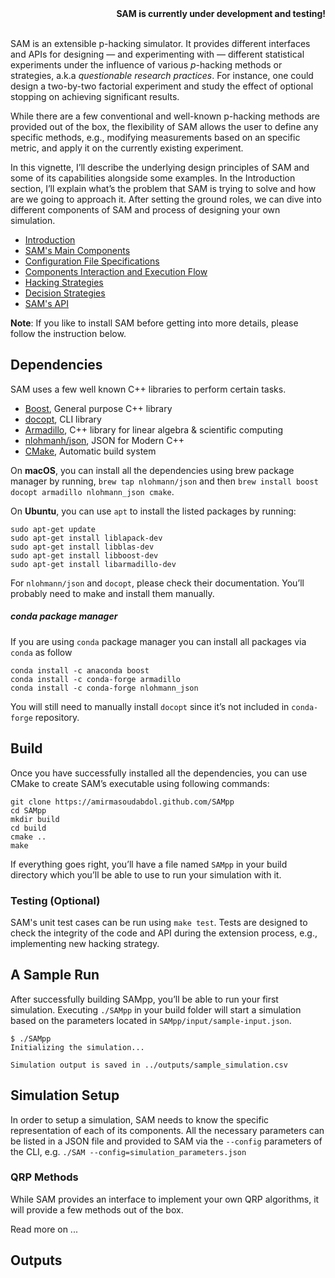 <div style="text-align: right"><b>SAM is currently under development and testing!</b></div>
<br>

SAM is an extensible p-hacking simulator. It provides different interfaces and APIs for designing — and experimenting with — different statistical experiments under the influence of various *p*-hacking methods or strategies, a.k.a *questionable research practices*. For instance, one could design a two-by-two factorial experiment and study the effect of optional stopping on achieving significant results.

While there are a few conventional and well-known p-hacking methods are provided out of the box, the flexibility of SAM allows the user to define any specific methods, e.g., modifying measurements based on an specific metric, and apply it on the currently existing experiment.

In this vignette, I’ll describe the underlying design principles of SAM and some of its capabilities alongside some examples. In the Introduction section, I’ll explain what’s the problem that SAM is trying to solve and how are we going to approach it. After setting the ground roles, we can dive into different components of SAM and process of designing your own simulation. 

- [Introduction](doc/Introduction.md)
- [SAM's Main Components](doc/Components.md)
- [Configuration File Specifications](doc/ConfigurationFileSpecifications.md)
- [Components Interaction and Execution Flow](doc/ExecutionFlow.md)
- [Hacking Strategies](doc/HackingStrategies.md)
- [Decision Strategies](doc/DecisionStrategies.md)
- [SAM's API](doc/API.md)

**Note**: If you like to install SAM before getting into more details, please follow the instruction below.

## Dependencies

SAM uses a few well known C++ libraries to perform certain tasks. 

- [Boost](https://github.com/docopt/docopt.cpp), General purpose C++ library 
- [docopt](https://github.com/docopt/docopt.cpp), CLI library 
- [Armadillo](http://arma.sourceforge.net/), C++ library for linear algebra & scientific computing
- [nlohmanh/json](https://github.com/nlohmann/json), JSON for Modern C++
- [CMake](https://cmake.org), Automatic build system 

On **macOS**, you can install all the dependencies using brew package manager by running, `brew tap nlohmann/json` and then `brew install boost docopt armadillo nlohmann_json cmake`.

On **Ubuntu**, you can use `apt` to install the listed packages by running:

	sudo apt-get update
	sudo apt-get install liblapack-dev
	sudo apt-get install libblas-dev
	sudo apt-get install libboost-dev
	sudo apt-get install libarmadillo-dev
	
For `nlohmann/json` and `docopt`, please check their documentation. You’ll probably need to make and install them manually. 

##### conda package manager

If you are using `conda` package manager you can install all packages via `conda` as follow 


	conda install -c anaconda boost
	conda install -c conda-forge armadillo
	conda install -c conda-forge nlohmann_json
	
You will still need to manually install `docopt` since it’s not included in `conda-forge` repository. 

## Build

Once you have successfully installed all the dependencies, you can use CMake to create SAM’s executable using following commands:

	git clone https://amirmasoudabdol.github.com/SAMpp
	cd SAMpp
	mkdir build
	cd build
	cmake ..
	make

If everything goes right, you’ll have a file named `SAMpp` in your build directory which you’ll be able to use to run your simulation with it.

### Testing (Optional)

SAM's unit test cases can be run using `make test`. Tests are designed to check the integrity of the code and API during the extension process, e.g., implementing new hacking strategy.

## A Sample Run

After successfully building SAMpp, you’ll be able to run your first simulation. Executing `./SAMpp` in your build folder will start a simulation based on the parameters located in `SAMpp/input/sample-input.json`. 

	$ ./SAMpp
	Initializing the simulation...
	
	Simulation output is saved in ../outputs/sample_simulation.csv
	



## Simulation Setup

In order to setup a simulation, SAM needs to know the specific representation of each of its components. All the necessary parameters can be listed in a JSON file and provided to SAM via the `--config` parameters of the CLI, e.g. `./SAM --config=simulation_parameters.json`




### QRP Methods

While SAM provides an interface to implement your own QRP algorithms, it will provide a few methods out of the box.

Read more on ...


## Outputs

